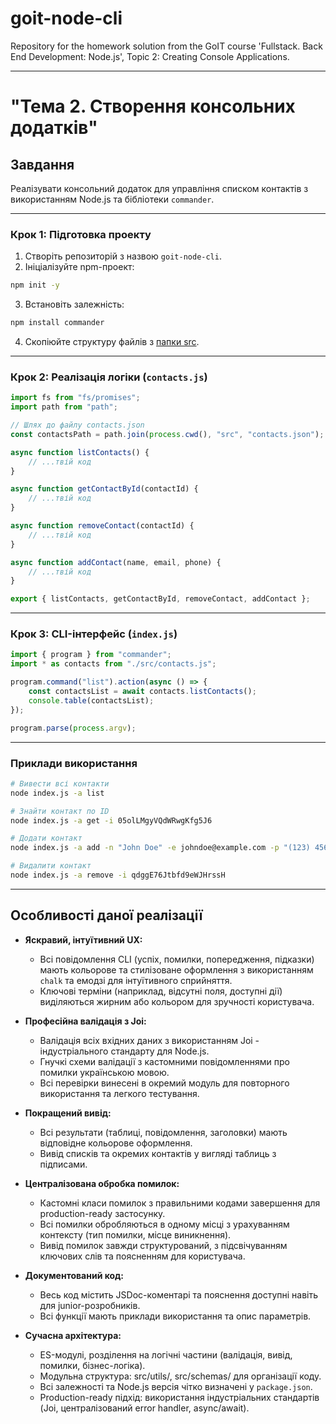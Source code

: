 # goit-node-cli

Repository for the homework solution from the GoIT course 'Fullstack. Back End Development: Node.js', Topic 2: Creating Console Applications.

---

# "Тема 2. Створення консольних додатків"

## Завдання

Реалізувати консольний додаток для управління списком контактів з використанням Node.js та бібліотеки `commander`.

---

### Крок 1: Підготовка проекту

1. Створіть репозиторій з назвою `goit-node-cli`.
2. Ініціалізуйте npm-проект:

```bash
npm init -y
```

3. Встановіть залежність:

```bash
npm install commander
```

4. Скопіюйте структуру файлів з [папки src](https://github.com/goitacademy/neo-nodejs-homework/tree/main/hw1).

---

### Крок 2: Реалізація логіки (`contacts.js`)

```javascript
import fs from "fs/promises";
import path from "path";

// Шлях до файлу contacts.json
const contactsPath = path.join(process.cwd(), "src", "contacts.json");

async function listContacts() {
    // ...твій код
}

async function getContactById(contactId) {
    // ...твій код
}

async function removeContact(contactId) {
    // ...твій код
}

async function addContact(name, email, phone) {
    // ...твій код
}

export { listContacts, getContactById, removeContact, addContact };
```

---

### Крок 3: CLI-інтерфейс (`index.js`)

```javascript
import { program } from "commander";
import * as contacts from "./src/contacts.js";

program.command("list").action(async () => {
    const contactsList = await contacts.listContacts();
    console.table(contactsList);
});

program.parse(process.argv);
```

---

### Приклади використання

```bash
# Вивести всі контакти
node index.js -a list

# Знайти контакт по ID
node index.js -a get -i 05olLMgyVQdWRwgKfg5J6

# Додати контакт
node index.js -a add -n "John Doe" -e johndoe@example.com -p "(123) 456-7890"

# Видалити контакт
node index.js -a remove -i qdggE76Jtbfd9eWJHrssH
```

---

## Особливості даної реалізації

-   **Яскравий, інтуїтивний UX:**

    -   Всі повідомлення CLI (успіх, помилки, попередження, підказки) мають кольорове та стилізоване оформлення з використанням `chalk` та емодзі для інтуїтивного сприйняття.
    -   Ключові терміни (наприклад, відсутні поля, доступні дії) виділяються жирним або кольором для зручності користувача.

-   **Професійна валідація з Joi:**

    -   Валідація всіх вхідних даних з використанням Joi - індустріального стандарту для Node.js.
    -   Гнучкі схеми валідації з кастомними повідомленнями про помилки українською мовою.
    -   Всі перевірки винесені в окремий модуль для повторного використання та легкого тестування.

-   **Покращений вивід:**

    -   Всі результати (таблиці, повідомлення, заголовки) мають відповідне кольорове оформлення.
    -   Вивід списків та окремих контактів у вигляді таблиць з підписами.

-   **Централізована обробка помилок:**

    -   Кастомні класи помилок з правильними кодами завершення для production-ready застосунку.
    -   Всі помилки обробляються в одному місці з урахуванням контексту (тип помилки, місце виникнення).
    -   Вивід помилок завжди структурований, з підсвічуванням ключових слів та поясненням для користувача.

-   **Документований код:**

    -   Весь код містить JSDoc-коментарі та пояснення доступні навіть для junior-розробників.
    -   Всі функції мають приклади використання та опис параметрів.

-   **Сучасна архітектура:**
    -   ES-модулі, розділення на логічні частини (валідація, вивід, помилки, бізнес-логіка).
    -   Модульна структура: src/utils/, src/schemas/ для організації коду.
    -   Всі залежності та Node.js версія чітко визначені у `package.json`.
    -   Production-ready підхід: використання індустріальних стандартів (Joi, централізований error handler, async/await).
